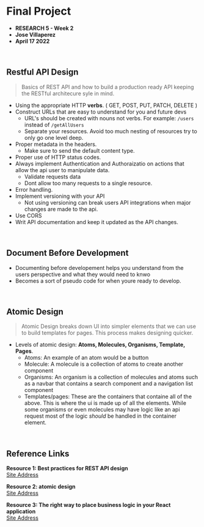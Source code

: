 # Final Project 

* **RESEARCH 5 - Week 2**
* **Jose Villaperez**
* **April 17 2022**

<br>

## Restful API Design
> Basics of REST API and how to build a production ready API keeping the RESTful architecure syle in mind.
  
* Using the appropriate HTTP **verbs**. ( GET, POST, PUT, PATCH, DELETE ) 
* Construct URLs that are easy to understand for you and future devs
	* URL's should be created with nouns not verbs. For example: `/users` instead of `/getAllUsers`
	* Separate your resources. Avoid too much nesting of resources try to only go one level deep.
* Proper metadata in the headers.
	* Make sure to send the default content type.
* Proper use of HTTP status codes.
* Always implement Authentication and Authoraizatio on actions that allow the api user to manipulate data.
	* Validate requests data
	* Dont allow too many requests to a single resource.
* Error handling.
* Implement versioning with your API
	* Not using versioning can break users API integrations when major changes are made to the api.
* Use CORS
* Writ API documentation and keep it updated as the API changes.

<br>

## Document Before Development
* Documenting before developement helps you understand from the users perspective and what they would need to knwo
* Becomes a sort of pseudo code for when youre ready to develop.

<br>

## Atomic Design
> Atomic Design breaks down UI into simpler elements that we can use to build templates for pages. This process makes designing quicker.

* Levels of atomic design: **Atoms, Molecules, Organisms, Template, Pages**.
	* Atoms: An example of an atom would be a button
	* Molecule: A molecule is a collection of atoms to create another component
	* Organisms: An organism is a collection of molecules and atoms such as a navbar that contains a search component and a navigation list component
	* Templates/pages: These are the containers that containe all of the above. This is where the ui is made up of all the elements. While some organisms or even molecules may have logic like an api request most of the logic *should* be handled in the container element.

<br>

## Reference Links

**Resource 1: Best practices for REST API design**  
[Site Address](https://stackoverflow.blog/2020/03/02/best-practices-for-rest-api-design/)  

**Resource 2: atomic design**    
[Site Address](https://bradfrost.com/blog/post/atomic-web-design/)

**Resource 3: The right way to place business logic in your React application**      
[Site Address](https://itnext.io/the-right-way-to-place-business-logic-in-your-react-application-8bf16145f48d)





